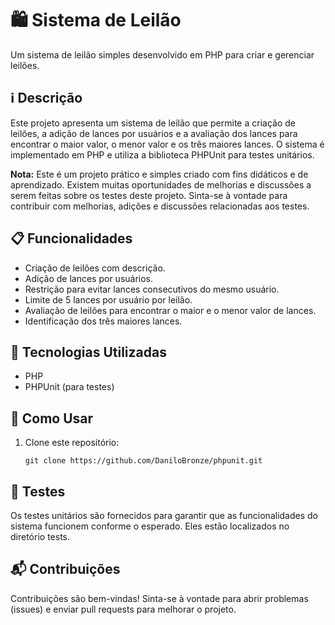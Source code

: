 # 🛍️ Sistema de Leilão

Um sistema de leilão simples desenvolvido em PHP para criar e gerenciar leilões.

## ℹ️ Descrição

Este projeto apresenta um sistema de leilão que permite a criação de leilões, a adição de lances por usuários e a avaliação dos lances para encontrar o maior valor, o menor valor e os três maiores lances. O sistema é implementado em PHP e utiliza a biblioteca PHPUnit para testes unitários.

**Nota:** Este é um projeto prático e simples criado com fins didáticos e de aprendizado. Existem muitas oportunidades de melhorias e discussões a serem feitas sobre os testes deste projeto. Sinta-se à vontade para contribuir com melhorias, adições e discussões relacionadas aos testes.

## 📋 Funcionalidades

- Criação de leilões com descrição.
- Adição de lances por usuários.
- Restrição para evitar lances consecutivos do mesmo usuário.
- Limite de 5 lances por usuário por leilão.
- Avaliação de leilões para encontrar o maior e o menor valor de lances.
- Identificação dos três maiores lances.

## 🧰 Tecnologias Utilizadas

- PHP
- PHPUnit (para testes)

## 🚀 Como Usar

1. Clone este repositório:
   ```shell
   git clone https://github.com/DaniloBronze/phpunit.git
   
## 🧪 Testes
Os testes unitários são fornecidos para garantir que as funcionalidades do sistema funcionem conforme o esperado. Eles estão localizados no diretório tests.

## 📬 Contribuições
Contribuições são bem-vindas! Sinta-se à vontade para abrir problemas (issues) e enviar pull requests para melhorar o projeto.
